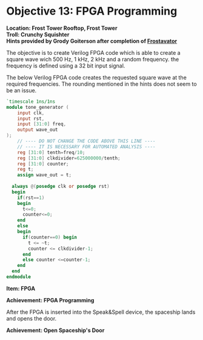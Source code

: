 # Objective 13: FPGA Programming
**Location: Frost Tower Rooftop, Frost Tower**  
**Troll: Crunchy Squishter**  
**Hints provided by Grody Goiterson after completion of [Frostavator](https://github.com/joergschwarzwaelder/hhc2021/blob/master/Additional/Frostavator.md)**

The objective is to create Verilog FPGA code which is able to create a square wave wich 500 Hz, 1 kHz, 2 kHz and a random frequency. the frequency is defined using a 32 bit input signal.

The below Verilog FPGA code creates the requested square wave at the required frequencies.
The rounding mentioned in the hints does not seem to be an issue.

```verilog
`timescale 1ns/1ns
module tone_generator (
    input clk,
    input rst,
    input [31:0] freq,
    output wave_out
);
    // ---- DO NOT CHANGE THE CODE ABOVE THIS LINE ---- 
    // ---- IT IS NECESSARY FOR AUTOMATED ANALYSIS ----
    reg [31:0] tenth=freq/10;
    reg [31:0] clkdivider=625000000/tenth;
    reg [31:0] counter;
    reg t;
    assign wave_out = t;
	
  always @(posedge clk or posedge rst)
  begin
    if(rst==1)
    begin
      t<=0;
      counter<=0;
    end
    else
    begin
      if(counter==0) begin
        t <= ~t;
        counter <= clkdivider-1;
      end
      else counter <=counter-1; 
    end
  end
endmodule
```

**Item: FPGA**

**Achievement: FPGA Programming**

After the FPGA is inserted into the Speak&Spell device, the spaceship lands and opens the door.

**Achievement: Open Spaceship's Door**
